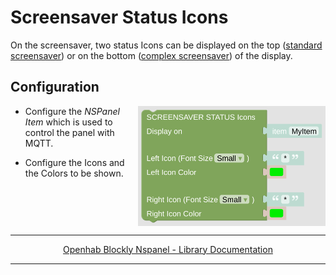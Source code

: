 # Screensaver Status Icons

On the screensaver, two status Icons can be displayed on the top ([standard screensaver](https://docs.nspanel.pky.eu/img/screensaver.png)) or on the bottom ([complex screensaver](https://docs.nspanel.pky.eu/img/screensaver2.png)) of the display.

## Configuration

[<img src="img/blockLibrary_nspanel_screensaver_screensaverStatusIcons.png" align="right" width="300">](img/blockLibrary_nspanel_screensaver_screensaverStatusIcons.png)

- Configure the *NSPanel Item* which is used to control the panel with MQTT.

- Configure the Icons and the Colors to be shown.

<br clear="right"/>

---

[<p style="text-align: center;">Openhab Blockly Nspanel - Library Documentation</p>](README.md)

---
